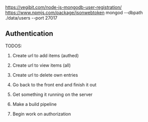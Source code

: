 https://vegibit.com/node-js-mongodb-user-registration/
https://www.npmjs.com/package/jsonwebtoken
mongod --dbpath ./data/users --port 27017

## Authentication

TODOS:

1. Create url to add items (authed)
2. Create url to view items (all)
3. Create url to delete own entries

4. Go back to the front end and finish it out

5. Get something it running on the server
6. Make a build pipeline
7. Begin work on authorization
